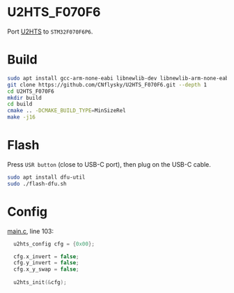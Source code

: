 # U2HTS_F070F6
Port [U2HTS](https://github.com/CNflysky/U2HTS) to `STM32F070F6P6`.  

# Build
```bash
sudo apt install gcc-arm-none-eabi libnewlib-dev libnewlib-arm-none-eabi make cmake
git clone https://github.com/CNflysky/U2HTS_F070F6.git --depth 1
cd U2HTS_F070F6
mkdir build
cd build
cmake .. -DCMAKE_BUILD_TYPE=MinSizeRel
make -j16
```

# Flash
Press `USR button` (close to USB-C port), then plug on the USB-C cable.
```bash
sudo apt install dfu-util
sudo ./flash-dfu.sh
```

# Config
[main.c](./Core/Src/main.c), line 103:
```c
  u2hts_config cfg = {0x00};

  cfg.x_invert = false;
  cfg.y_invert = false;
  cfg.x_y_swap = false;
  
  u2hts_init(&cfg);
```